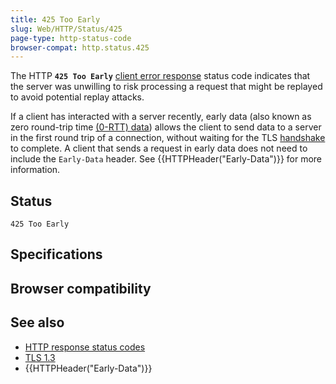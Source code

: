 ```yaml
---
title: 425 Too Early
slug: Web/HTTP/Status/425
page-type: http-status-code
browser-compat: http.status.425
---
```




The HTTP **`425 Too Early`** [client error response](/Web/HTTP/Status#client_error_responses) status code indicates that the server was unwilling to risk processing a request that might be replayed to avoid potential replay attacks.

If a client has interacted with a server recently, early data (also known as zero round-trip time [(0-RTT) data](/Web/Security/Transport_Layer_Security#tls_1.3)) allows the client to send data to a server in the first round trip of a connection, without waiting for the TLS [handshake](/Glossary/TCP_handshake) to complete.
A client that sends a request in early data does not need to include the `Early-Data` header.
See {{HTTPHeader("Early-Data")}} for more information.

## Status

```http
425 Too Early
```

## Specifications



## Browser compatibility



## See also

- [HTTP response status codes](/Web/HTTP/Status)
- [TLS 1.3](/Web/Security/Transport_Layer_Security#tls_1.3)
- {{HTTPHeader("Early-Data")}}
